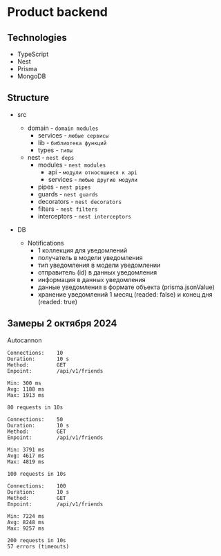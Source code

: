 # Product backend

## Technologies

- TypeScript
- Nest
- Prisma
- MongoDB

## Structure

- src
    - domain - `domain modules`
        - services - `любые сервисы`
        - lib - `библиотека функций`
        - types - `типы`
    - nest - `nest deps`
        - modules - `nest modules`
            - api - `модули относящиеся к api`
            - services - `любые другие модули`
        - pipes - `nest pipes`
        - guards - `nest guards`
        - decorators - `nest decorators`
        - filters - `nest filters`
        - interceptors - `nest interceptors`


- DB
    - Notifications
        - 1 коллекция для уведомлений
        - получатель в модели уведомления
        - тип уведомления в модели уведомлении
        - отправитель (id) в данных уведомления
        - информация в данных уведомления
        - данные уведомления в формате объекта (prisma.jsonValue)
        - хранение уведомлений 1 месяц (readed: false) и конец дня (readed: true)

## Замеры 2 октября 2024

Autocannon

```
Connections:    10
Duration:       10 s
Method:         GET
Enpoint:        /api/v1/friends

Min: 300 ms
Avg: 1188 ms
Max: 1913 ms

80 requests in 10s
```

```
Connections:    50
Duration:       10 s
Method:         GET
Enpoint:        /api/v1/friends

Min: 3791 ms
Avg: 4617 ms
Max: 4819 ms

100 requests in 10s
```

```
Connections:    100
Duration:       10 s
Method:         GET
Enpoint:        /api/v1/friends

Min: 7224 ms
Avg: 8248 ms
Max: 9257 ms

200 requests in 10s
57 errors (timeouts)
```